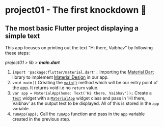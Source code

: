 # project01 - The first knockdown :punch:

## The most basic Flutter project displaying a simple text

This app focuses on printing out the text "Hi there, Vaibhav" by following these steps:

_project01 > lib > **main.dart**_

1. `import 'package:flutter/material.dart';` Importing the [Material Dart](https://docs.fluttera.io/flutter/material/material-library.html) library to implement [Material Design](https://material.io/) in our app. 
2. `void main()` Creating the [`main()`](https://www.dartlang.org/guides/language/language-tour#the-main-function) method which will be our entry point of the app. It returns void i.e no `return` value. 
3. `var app = MaterialApp(home: Text('Hi there, Vaibhav'));` Create a [`Text`](https://docs.flutter.io/flutter/widgets/Text-class.html) widget with a [`MaterialApp`](https://docs.flutter.io/flutter/material/MaterialApp-class.html)  widget class and pass in 'Hi there, Vaibhav' as the output text to be displayed. All of this is stored in the `app` variable.
4. `runApp(app);` Call the [`runApp`](https://docs.flutter.io/flutter/widgets/runApp.html) function and pass in the `app` variable created in the previous step.




